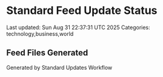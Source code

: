 # Standard Feed Update Status
Last updated: Sun Aug 31 22:37:31 UTC 2025
Categories: technology,business,world

## Feed Files Generated

Generated by Standard Updates Workflow
